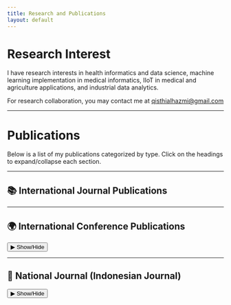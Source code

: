 ```yaml
---
title: Research and Publications
layout: default
---
```


# Research Interest

I have research interests in health informatics and data science, machine learning implementation in medical informatics, IIoT in medical and agriculture applications, and industrial data analytics.

For research collaboration, you may contact me at qisthialhazmi@gmail.com 

---

# Publications

Below is a list of my publications categorized by type. Click on the headings to expand/collapse each section.

---

## 📚 International Journal Publications
<div class="publications-dropdown">
  <div id="journal" class="publication-section">
    <ul>
      <li>
        A Comparative Analysis of Hyper-Parameter Optimization Methods for Predicting Heart Failure Outcomes, <em>Applied Sciences</em>, 2025.  
        DOI: <a href="https://doi.org/10.3390/app15063393" target="_blank">10.3390/app15063393</a>
      </li>
      <li>
        Impact of Data Pre-Processing Techniques on XGBoost Model Performance for Predicting All-Cause Readmission and Mortality Among Patients with Heart Failure, <em>BioMedInformatics</em>, 2024.  
        DOI: <a href="https://doi.org/10.3390/biomedinformatics4040118" target="_blank">10.3390/biomedinformatics4040118</a>
      </li>
      <li>
        Predictive Analytics in Heart Failure Risk, Readmission, and Mortality Prediction: A Review, <em>Cureus</em>, 2024. 
        DOI: <a href="https://doi.org/10.7759/cureus.73876" target="_blank">10.7759/cureus.73876</a>
      </li>
    </ul>
  </div>
</div>

---

## 🌍 International Conference Publications
<div class="publications-dropdown">
  <button onclick="toggleSection('conference')">▶ Show/Hide</button>
  <div id="conference" class="publication-section">
    <ul>
      <li>
        "Title of Conference Paper 1," In <em>Proceedings of the International Conference on Information and Communications Technology</em>, Year. [[5]](https://scholar.google.com/citations?user=...)
      </li>
      <li>
        "Title of Conference Paper 2," In <em>Proceedings of the International Conference on Engineering Research & Technology</em>, Year. [[6]](https://www.ijert.org/)
      </li>
    </ul>
  </div>
</div>

---

## 📘 National Journal (Indonesian Journal) 
<div class="publications-dropdown">
  <button onclick="toggleSection('national')">▶ Show/Hide</button>
  <div id="national" class="publication-section">
    <ul>
      <li>
        "Title of National Paper 1," <em>Indonesian Journal of Applied Informatics</em>, Year.
      </li>
      <li>
        "Title of National Paper 2," <em>Jurnal Teknologi dan Sistem Informasi</em>, Year.
      </li>
    </ul>
  </div>
</div>

<style>
.publications-dropdown {
  margin-bottom: 1em;
}
.publication-section {
  display: none;
  margin-left: 1em;
  border-left: 2px solid #ccc;
  padding-left: 10px;
}
</style>

<script>
function toggleSection(id) {
  var x = document.getElementById(id);
  if (x.style.display === "none") {
    x.style.display = "block";
  } else {
    x.style.display = "none";
  }
}
</script>
